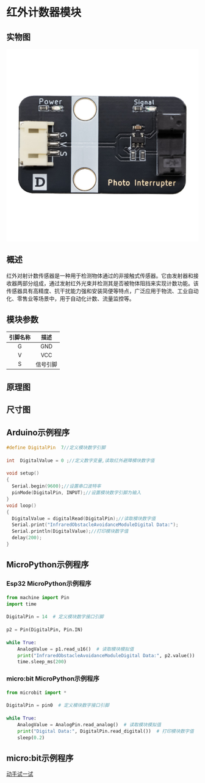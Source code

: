 # 红外计数器模块

## 实物图

![实物图](picture/Infrared_Counting_Sensor.jpg)

## 概述

红外对射计数传感器是一种用于检测物体通过的非接触式传感器。它由发射器和接收器两部分组成，通过发射红外光束并检测其是否被物体阻挡来实现计数功能。该传感器具有高精度、抗干扰能力强和安装简便等特点，广泛应用于物流、工业自动化、零售业等场景中，用于自动化计数、流量监控等。

## 模块参数

| 引脚名称 |     描述     |
| :------: | :----------: |
|    G     |     GND      |
|    V     |     VCC      |
|    S     | 信号引脚 |

## 原理图

## 尺寸图

## Arduino示例程序

```c++
#define DigitalPin  7//定义模块数字引脚

int  DigitalValue = 0 ;//定义数字变量,读取红外避障模块数字值

void setup()
{
  Serial.begin(9600);//设置串口波特率
  pinMode(DigitalPin, INPUT);//设置模块数字引脚为输入
}
void loop()
{
  DigitalValue = digitalRead(DigitalPin);//读取模块数字值
  Serial.print("InfraredObstacleAvoidanceModuleDigital Data:");
  Serial.println(DigitalValue);//打印模块数字值
  delay(200);
}
```

## MicroPython示例程序

### Esp32 MicroPython示例程序

```python
from machine import Pin
import time

DigitalPin = 14  # 定义模块数字接口引脚

p2 = Pin(DigitalPin, Pin.IN)  
        
while True:
    AnalogValue = p1.read_u16()  # 读取模块模拟值
    print("InfraredObstacleAvoidanceModuleDigital Data:", p2.value())  # 打印模块数字值
    time.sleep_ms(200)
```

### micro:bit MicroPython示例程序

```python
from microbit import *

DigitalPin = pin0  # 定义模块数字接口引脚

while True:
    AnalogValue = AnalogPin.read_analog()  # 读取模块模拟值
    print("Digital Data:", DigitalPin.read_digital())  # 打印模块数字值
    sleep(0.2)
```

## micro:bit示例程序

<a href="https://makecode.microbit.org/S65722-49364-86942-21338" target="_blank">动手试一试</a>
